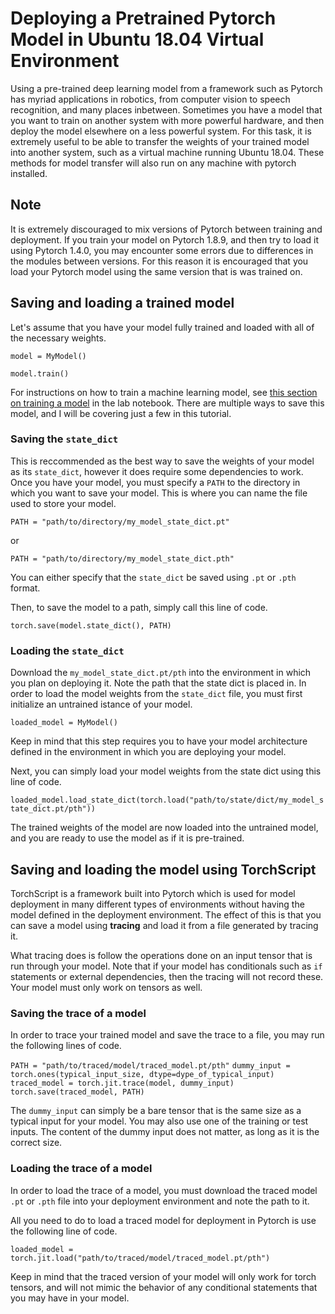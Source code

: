 # Deploying a Pretrained Pytorch Model in Ubuntu 18.04 Virtual Environment

Using a pre-trained deep learning model from a framework such as Pytorch has myriad applications in robotics, from computer vision to speech recognition, and many places inbetween.
Sometimes you have a model that you want to train on another system with more powerful hardware, and then deploy the model elsewhere on a less powerful system. For this task, it
is extremely useful to be able to transfer the weights of your trained model into another system, such as a virtual machine running Ubuntu 18.04. These methods for model transfer
will also run on any machine with pytorch installed.

## Note

It is extremely discouraged to mix versions of Pytorch between training and deployment. If you train your model on Pytorch 1.8.9, and then try to load it using Pytorch 1.4.0, you 
may encounter some errors due to differences in the modules between versions. For this reason it is encouraged that you load your Pytorch model using the same version that is was
trained on.

## Saving and loading a trained model

Let's assume that you have your model fully trained and loaded with all of the necessary weights.

`model = MyModel()`

`model.train()`

For instructions on how to train a machine learning model, see [this section on training a model](https://campus-rover.gitbook.io/lab-notebook/advanced-topics/computer-vision#training) in the lab notebook.
There are multiple ways to save this model, and I will be covering just a few in this tutorial.

### Saving the `state_dict`

This is reccommended as the best way to save the weights of your model as its `state_dict`, however it does require some dependencies to work. Once you have your model, you must specify a `PATH` to
the directory in which you want to save your model. This is where you can name the file used to store your model.

`PATH = "path/to/directory/my_model_state_dict.pt"`

or

`PATH = "path/to/directory/my_model_state_dict.pth"`

You can either specify that the `state_dict` be saved using `.pt` or `.pth` format.

Then, to save the model to a path, simply call this line of code.

`torch.save(model.state_dict(), PATH)`

### Loading the `state_dict`

Download the `my_model_state_dict.pt/pth` into the environment in which you plan on deploying it. Note the path that the state dict is placed in.
In order to load the model weights from the `state_dict` file, you must first initialize an untrained istance of your model.

`loaded_model = MyModel()`

Keep in mind that this step requires you to have your model architecture defined in the environment in which you are deploying your model.

Next, you can simply load your model weights from the state dict using this line of code.

`loaded_model.load_state_dict(torch.load("path/to/state/dict/my_model_state_dict.pt/pth"))`

The trained weights of the model are now loaded into the untrained model, and you are ready to use the model as if it is pre-trained.

## Saving and loading the model using TorchScript

TorchScript is a framework built into Pytorch which is used for model deployment in many different types of environments without having the model defined in the 
deployment environment. The effect of this is that you can save a model using **tracing** and load it from a file generated by tracing it.

What tracing does is follow the operations done on an input tensor that is run through your model. Note that if your model has conditionals such as `if` statements or external
dependencies, then the tracing will not record these. Your model must only work on tensors as well.

### Saving the trace of a model

In order to trace your trained model and save the trace to a file, you may run the following lines of code.

`PATH = "path/to/traced/model/traced_model.pt/pth"`
`dummy_input = torch.ones(typical_input_size, dtype=dype_of_typical_input)`
`traced_model = torch.jit.trace(model, dummy_input)`
`torch.save(traced_model, PATH)`

The `dummy_input` can simply be a bare tensor that is the same size as a typical input for your model. You may also use one of the training or test inputs. The content of the
dummy input does not matter, as long as it is the correct size.

### Loading the trace of a model

In order to load the trace of a model, you must download the traced model `.pt` or `.pth` file into your deployment environment and note the path to it.

All you need to do to load a traced model for deployment in Pytorch is use the following line of code.

`loaded_model = torch.jit.load("path/to/traced/model/traced_model.pt/pth")`

Keep in mind that the traced version of your model will only work for torch tensors, and will not mimic the behavior of any conditional statements that you may have in
your model.




















